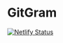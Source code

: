 # GitGram
[![Netlify Status](https://api.netlify.com/api/v1/badges/f38aedee-1249-4bb2-a179-e0a47b01923a/deploy-status)](https://app.netlify.com/sites/flamboyant-williams-fea79d/deploys)
